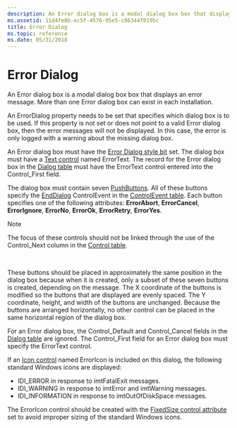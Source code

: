 ```yaml
---
description: An Error dialog box is a modal dialog box box that displays an error message. More than one Error dialog box can exist in each installation.
ms.assetid: 11d4fe8b-ec5f-4576-95e5-c86344f0195c
title: Error Dialog
ms.topic: reference
ms.date: 05/31/2018
---
```


# Error Dialog

An Error dialog box is a modal dialog box box that displays an error message. More than one Error dialog box can exist in each installation.

An ErrorDialog property needs to be set that specifies which dialog box is to be used. If this property is not set or does not point to a valid Error dialog box, then the error messages will not be displayed. In this case, the error is only logged with a warning about the missing dialog box.

An Error dialog box must have the [Error Dialog style bit](error-dialog-style-bit.md) set. The dialog box must have a [Text control](text-control.md) named ErrorText. The record for the Error dialog box in the [Dialog table](dialog-table.md) must have the ErrorText control entered into the Control\_First field.

The dialog box must contain seven [PushButtons](pushbutton-control.md). All of these buttons specify the [EndDialog](enddialog-controlevent.md) ControlEvent in the [ControlEvent table](controlevent-table.md). Each button specifies one of the following attributes: **ErrorAbort**, **ErrorCancel**, **ErrorIgnore**, **ErrorNo**, **ErrorOk**, **ErrorRetry**, **ErrorYes**.

> [!Note]  
> The focus of these controls should not be linked through the use of the Control\_Next column in the [Control table](control-table.md).

 

These buttons should be placed in approximately the same position in the dialog box because when it is created, only a subset of these seven buttons is created, depending on the message. The X coordinate of the buttons is modified so the buttons that are displayed are evenly spaced. The Y coordinate, height, and width of the buttons are unchanged. Because the buttons are arranged horizontally, no other control can be placed in the same horizontal region of the dialog box.

For an Error dialog box, the Control\_Default and Control\_Cancel fields in the [Dialog table](dialog-table.md) are ignored. The Control\_First field for an Error dialog box must specify the ErrorText control.

If an [Icon control](icon-control.md) named ErrorIcon is included on this dialog, the following standard Windows icons are displayed:

-   IDI\_ERROR in response to imtFatalExit messages.
-   IDI\_WARNING in response to imtError and imtWarning messages.
-   IDI\_INFORMATION in response to imtOutOfDiskSpace messages.

The ErrorIcon control should be created with the [FixedSize control attribute](fixedsize-control-attribute.md) set to avoid improper sizing of the standard Windows icons.

 

 



